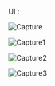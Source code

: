 UI :


![Capture](https://github.com/user-attachments/assets/c0c9c6c1-2b85-49e9-8cbe-f4e98b9f6ee9)


![Capture1](https://github.com/user-attachments/assets/acd04926-5027-418a-b5ad-4532625c2e3c)


![Capture2](https://github.com/user-attachments/assets/b7c70050-f536-436b-a80a-1708f9656b0e)


![Capture3](https://github.com/user-attachments/assets/8c741757-c094-4b54-b6e4-97664f6dff87)
